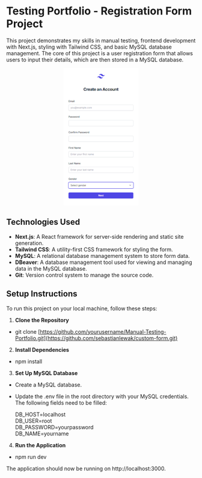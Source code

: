 # Testing Portfolio - Registration Form Project

This project demonstrates my skills in manual testing, frontend development with Next.js, styling with Tailwind CSS, and basic MySQL database management. The core of this project is a user registration form that allows users to input their details, which are then stored in a MySQL database.

<div style="text-align: center;">
<img src="https://raw.githubusercontent.com/sebastianlewak/custom-form/main/Register%20Form/registration_form.png" alt="Opis obrazka" style="width:200px; transition: transform 0.2s ease-in-out;" onmouseover="this.style.transform='scale(1.5)';" onmouseout="this.style.transform='scale(1)';">
</div>


## Technologies Used
- **Next.js**: A React framework for server-side rendering and static site generation.
- **Tailwind CSS**: A utility-first CSS framework for styling the form.
- **MySQL**: A relational database management system to store form data.
- **DBeaver**: A database management tool used for viewing and managing data in the MySQL database.
- **Git**: Version control system to manage the source code.

## Setup Instructions

To run this project on your local machine, follow these steps:

1. **Clone the Repository**
   
  - git clone [https://github.com/yourusername/Manual-Testing-Portfolio.git](https://github.com/sebastianlewak/custom-form.git)


2. **Install Dependencies**

  - npm install

3.  **Set Up MySQL Database**
   
  - Create a MySQL database.
  - Update the .env file in the root directory with your MySQL credentials. The following fields need to be filled:

    DB_HOST=localhost  
    DB_USER=root  
    DB_PASSWORD=yourpassword  
    DB_NAME=yourname  

4. **Run the Application**

  - npm run dev

The application should now be running on http://localhost:3000.
